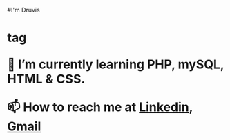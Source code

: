 
#I'm Druvis <h1> tag

🌱 I’m currently learning PHP, mySQL, HTML & CSS.

📫 How to reach me at [Linkedin](https://www.linkedin.com/in/druvisrudzitis/), [Gmail](druvisrudzitis@gmail)

<!--
**DruvisRudzitis/DruvisRudzitis** is a ✨ _special_ ✨ repository because its `README.md` (this file) appears on your GitHub profile.

Here are some ideas to get you started:

- 🔭 I’m currently working on ...
- 🌱 I’m currently learning ...
- 👯 I’m looking to collaborate on ...
- 🤔 I’m looking for help with ...
- 💬 Ask me about ...
- 📫 How to reach me: ...
- 😄 Pronouns: ...
- ⚡ Fun fact: ...
-->
